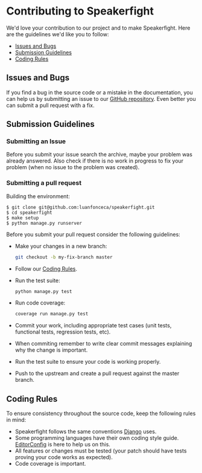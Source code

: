 # Contributing to Speakerfight

We'd love your contribution to our project and to make Speakerfight. Here are the guidelines we'd like you to follow:

- [Issues and Bugs](#issues-and-bugs)
- [Submission Guidelines](#submission-guidelines)
- [Coding Rules](#coding-rules)


## Issues and Bugs

If you find a bug in the source code or a mistake in the documentation, you can help us by
submitting an issue to our [GitHub repository][speakerfight]. Even better you can submit a pull request
with a fix.

## Submission Guidelines

### Submitting an Issue

Before you submit your issue search the archive, maybe your problem was already answered.
Also check if there is no work in progress to fix your problem (when no issue to the problem was created).

### Submitting a pull request

Building the environment:

```
$ git clone git@github.com:luanfonceca/speakerfight.git
$ cd speakerfight
$ make setup
$ python manage.py runserver
```

Before you submit your pull request consider the following guidelines:

* Make your changes in a new branch:

	```sh
	git checkout -b my-fix-branch master
	```

* Follow our [Coding Rules](#coding-rules).
* Run the test suite:

	```sh
	python manage.py test
	```

* Run code coverage:

	```sh
	coverage run manage.py test
	```

* Commit your work, including appropriate test cases (unit tests, functional tests, regression tests, etc).
* When commiting remember to write clear commit messages explaining why the change is important.
* Run the test suite to ensure your code is working properly.
* Push to the upstream and create a pull request against the master branch.

## Coding Rules

To ensure consistency throughout the source code, keep the following rules in mind:

* Speakerfight follows the same conventions [Django][django-coding-style] uses.
* Some programming languages have their own coding style guide. [EditorConfig][editorconfig] is here to help us on this.
* All features or changes must be tested (your patch should have tests proving your code works as expected).
* Code coverage is important.

[speakerfight]: https://github.com/luanfonceca/speakerfight/
[editorconfig]: http://editorconfig.org/
[django-coding-style]: https://docs.djangoproject.com/en/1.8/internals/contributing/writing-code/coding-style/
